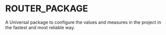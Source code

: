# ROUTER_PACKAGE
A Universal package to configure the values and measures in the project in the fastest and most reliable way.
